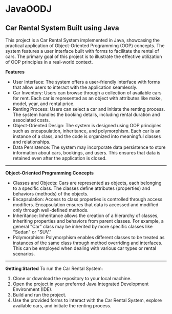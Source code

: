 # JavaOODJ
Car Rental System Built using Java
----------------------------------
This project is a Car Rental System implemented in Java, showcasing the practical application of Object-Oriented Programming (OOP) concepts. The system features a user interface built with forms to facilitate the rental of cars. The primary goal of this project is to illustrate the effective utilization of OOP principles in a real-world context.

**Features**
- User Interface: The system offers a user-friendly interface with forms that allow users to interact with the application seamlessly.
- Car Inventory: Users can browse through a collection of available cars for rent. Each car is represented as an object with attributes like make, model, year, and rental price.
- Renting Process: Users can select a car and initiate the renting process. The system handles the booking details, including rental duration and associated costs.
- Object-Oriented Design: The system is designed using OOP principles such as encapsulation, inheritance, and polymorphism. Each car is an instance of a class, and the code is organized into meaningful classes and relationships.
- Data Persistence: The system may incorporate data persistence to store information about cars, bookings, and users. This ensures that data is retained even after the application is closed.
----------------------------------
**Object-Oriented Programming Concepts**
- Classes and Objects: Cars are represented as objects, each belonging to a specific class. The classes define attributes (properties) and behaviors (methods) of the objects.
- Encapsulation: Access to class properties is controlled through access modifiers. Encapsulation ensures that data is accessed and modified only through well-defined methods.
- Inheritance: Inheritance allows the creation of a hierarchy of classes, inheriting properties and behaviors from parent classes. For example, a general "Car" class may be inherited by more specific classes like "Sedan" or "SUV."
- Polymorphism: Polymorphism enables different classes to be treated as instances of the same class through method overriding and interfaces. This can be employed when dealing with various car types or rental scenarios.
----------------------------------
**Getting Started**
To run the Car Rental System:
1. Clone or download the repository to your local machine.
2. Open the project in your preferred Java Integrated Development Environment (IDE).
3. Build and run the project.
4. Use the provided forms to interact with the Car Rental System, explore available cars, and initiate the renting process.
